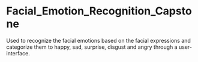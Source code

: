 # Facial_Emotion_Recognition_Capstone
Used to recognize the facial emotions based on the facial expressions and categorize them to happy, sad, surprise, disgust and angry through a user-interface.
